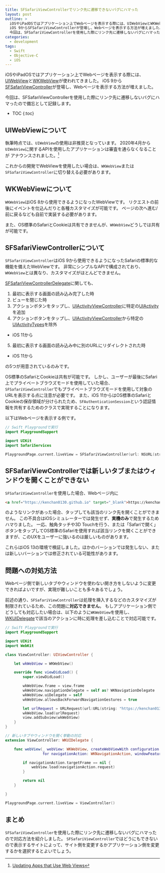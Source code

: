 ```yaml
---
title: SFSafariViewControllerでリンク先に遷移できないバグにハマった
layout: post
outline: >
  iOSやiPadOSではアプリケーション上でWebページを表示する際には、UIWebViewとWKWebViewが使われてきました。
  iOS 9からSFSafariViewControllerが登場し、Webページを表示する方法が増えました。
  今回は、SFSafariViewControllerを使用した際にリンク先に遷移しないバグにハマったので備忘として記録します。
categories:
  - development
tags:
  - Swift
  - Objective-C
  - iOS
---
```


iOSやiPadOSではアプリケーション上でWebページを表示する際には、[UIWebView](https://developer.apple.com/documentation/uikit/uiwebview)と[WKWebView](https://developer.apple.com/documentation/webkit/wkwebview)が使われてきました。
iOS 9から[SFSafariViewController](https://developer.apple.com/documentation/safariservices/sfsafariviewcontroller)が登場し、Webページを表示する方法が増えました。

今回は、SFSafariViewControllerを使用した際にリンク先に遷移しないバグにハマったので備忘として記録します。

* TOC
{:toc}

## UIWebViewについて

執筆時点では、`UIWebView`の使用は非推奨となっています。
2020年4月から`UIWebView`に関するAPIを使用したアプリケーションは審査を通らなくなることが
アナウンスされました。[^updating-apps-that-use-web-views]

[^updating-apps-that-use-web-views]: [Updating Apps that Use Web Views](https://developer.apple.com/news/?id=12232019b)

これからの開発でWebViewを使用したい場合は、`WKWebView`または`SFSafariViewController`に切り替える必要があります。

## WKWebViewについて

`WKWebView`はiOS 8から使用できるようになったWebViewです。
リクエストの前後にイベントを仕込んだりと各種カスタマイズが可能です。
ページの次へ進む/前に戻るなども自前で実装する必要があります。

また、OS標準のSafariとCookieは共有できませんが、`WKWebView`どうしでは共有が可能です。

## SFSafariViewControllerについて

`SFSafariViewController`はiOS 9から使用できるようになったSafariの標準的な機能を備えたWebViewです。
非常にシンプルなAPIで構成されており、`WKWebView`とは異なり、カスタマイズがほとんどできません。

[SFSafariViewControllerDelegate](https://developer.apple.com/documentation/safariservices/sfsafariviewcontrollerdelegate)に関しても、

1. 最初に表示する画面の読み込み完了した時
2. ビューを閉じた時
3. アクションボタンをタップし、[UIActivityViewController](https://developer.apple.com/documentation/uikit/uiactivityviewcontroller)に特定の[UIActivity](https://developer.apple.com/documentation/uikit/uiactivity)を追加
4. アクションボタンをタップし、[UIActivityViewController](https://developer.apple.com/documentation/uikit/uiactivityviewcontroller)から特定の[UIActivityTypes](https://developer.apple.com/documentation/uikit/uiactivitytype)を除外
  - iOS 11から
5. 最初に表示する画面の読み込み中に別のURLにリダイレクトされた時
  - iOS 11から

の5つが用意されているのみです。

OS標準のSafariとCookieは共有が可能です。
しかし、ユーザーが最後にSafari上でプライベートブラウズモードを使用していた場合、`SFSafariViewController`でもプライベートブラウズモードを使用して対象のURLを表示する点に注意が必要です。
また、iOS 11からはOS標準のSafariとCookieの保存領域が分けられたため、`SFAuthenticationSession`という認証情報を共有するためのクラスで実現することになります。

以下はWebページを表示する例です。

```swift
// Swift Playgroundで実行
import PlaygroundSupport

import UIKit
import SafariServices

PlaygroundPage.current.liveView = SFSafariViewController(url: NSURL(string: "https://kenchan0130.github.io")! as URL)
```

## SFSafariViewControllerでは新しいタブまたはウィンドウを開くことができない

`SFSafariViewController`を使用した場合、Webページ内に

```html
<a href="https://kenchan0130.github.io" target="_blank">https://kenchan0130.github.io</a>
```

のようなリンクがあった場合、タップしても該当のリンク先を開くことができません。
この不具合はiOSシミュレーターでは発生せず、**実機のみ**で発生するためハマりました。
一応、触角タッチや3D Touchを行う、または「Safariで開く」ボタンをタップしてOS標準のSafariを使用すれば該当リンクを開くことができますが、このUXをユーザーに強いるのは厳しいものがあります。

これらはiOS 13の環境で検証しました。ほかのバーションでは発生しない、または新しいバーションでは修正されている可能性があります。

## 問題への対処方法

Webページ側で新しいタブやウィンドウを使わない開き方をしないように変更できればよいですが、実現が難しいことも多々あるでしょう。

前述の通り、`SFSafariViewController`は処理を挿入するなどのカスタマイズが制限されているため、この問題に**対応できません**。
もしアプリケーション側でどうしても対応したい場合は、以下のように`WKWebView`を使用し、[WKUIDelegate](https://developer.apple.com/documentation/webkit/wkuidelegate)で該当のアクションに時に処理を差し込むことで対応可能です。

```swift
// Swift Playgroundで実行
import PlaygroundSupport

import UIKit
import WebKit

class ViewController: UIViewController {

    let wkWebView = WKWebView()

    override func viewDidLoad() {
        super.viewDidLoad()

        wkWebView.frame = view.frame
        wkWebView.navigationDelegate = self as? WKNavigationDelegate
        wkWebView.uiDelegate = self
        wkWebView.allowsBackForwardNavigationGestures = true

        let urlRequest = URLRequest(url:URL(string: "https://kenchan0130.github.io")!)
        wkWebView.load(urlRequest)
        view.addSubview(wkWebView)
    }
}

// 新しいタブやウィンドウを開く挙動の対応
extension ViewController: WKUIDelegate {

    func webView(_ webView: WKWebView, createWebViewWith configuration: WKWebViewConfiguration,
                 for navigationAction: WKNavigationAction, windowFeatures: WKWindowFeatures) -> WKWebView? {

        if navigationAction.targetFrame == nil {
            webView.load(navigationAction.request)
        }

        return nil
    }

}

PlaygroundPage.current.liveView = ViewController()
```

## まとめ

`SFSafariViewController`を使用した際にリンク先に遷移しないバグにハマったので対応方法を紹介しました。
`SFSafariViewController`ではどうにもできないので表示するサイトによって、サイト側を変更するかアプリケーション側を変更するかを選択するとよいでしょう。
